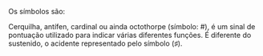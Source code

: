Os símbolos são:

Cerquilha, antífen, cardinal ou ainda octothorpe (símbolo: #), 
é um sinal de pontuação utilizado para indicar várias diferentes funções. 
É diferente do sustenido, o acidente representado pelo símbolo (♯).
